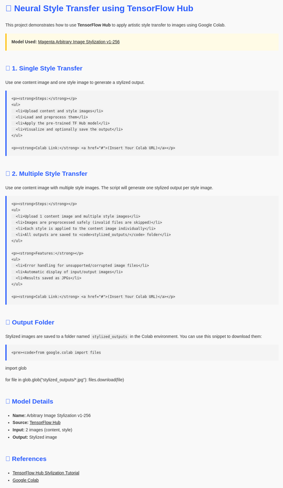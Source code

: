 <!DOCTYPE html>
<html lang="en">
<head>
  <meta charset="UTF-8">
  <title>Neural Style Transfer - TensorFlow Hub (Colab)</title>
  <style>
    body {
      font-family: Arial, sans-serif;
      line-height: 1.7;
      max-width: 960px;
      margin: auto;
      padding: 2rem;
      background-color: #f9f9f9;
      color: #333;
    }
    h1, h2 {
      color: #2b5dff;
    }
    code {
      background-color: #eee;
      padding: 2px 5px;
      border-radius: 4px;
      font-family: monospace;
    }
    pre {
      background: #f4f4f4;
      padding: 1rem;
      overflow-x: auto;
      border-left: 4px solid #2b5dff;
    }
    .section {
      margin-top: 40px;
    }
    .note {
      background: #fffbe6;
      border-left: 4px solid #ffc107;
      padding: 1rem;
      margin: 1rem 0;
    }
  </style>
</head>
<body>

  <h1>🎨 Neural Style Transfer using TensorFlow Hub</h1>

  <p>This project demonstrates how to use <strong>TensorFlow Hub</strong> to apply artistic style transfer to images using Google Colab.</p>

  <div class="note">
    <strong>Model Used:</strong> 
    <a href="https://tfhub.dev/google/magenta/arbitrary-image-stylization-v1-256/2" target="_blank">
      Magenta Arbitrary Image Stylization v1-256
    </a>
  </div>

  <div class="section">
    <h2>🔹 1. Single Style Transfer</h2>
    <p>Use one content image and one style image to generate a stylized output.</p>

    <p><strong>Steps:</strong></p>
    <ul>
      <li>Upload content and style images</li>
      <li>Load and preprocess them</li>
      <li>Apply the pre-trained TF Hub model</li>
      <li>Visualize and optionally save the output</li>
    </ul>

    <p><strong>Colab Link:</strong> <a href="#">(Insert Your Colab URL)</a></p>
  </div>

  <div class="section">
    <h2>🔸 2. Multiple Style Transfer</h2>
    <p>Use one content image with multiple style images. The script will generate one stylized output per style image.</p>

    <p><strong>Steps:</strong></p>
    <ul>
      <li>Upload 1 content image and multiple style images</li>
      <li>Images are preprocessed safely (invalid files are skipped)</li>
      <li>Each style is applied to the content image individually</li>
      <li>All outputs are saved to <code>stylized_outputs/</code> folder</li>
    </ul>

    <p><strong>Features:</strong></p>
    <ul>
      <li>Error handling for unsupported/corrupted image files</li>
      <li>Automatic display of input/output images</li>
      <li>Results saved as JPGs</li>
    </ul>

    <p><strong>Colab Link:</strong> <a href="#">(Insert Your Colab URL)</a></p>
  </div>

  <div class="section">
    <h2>💾 Output Folder</h2>
    <p>Stylized images are saved to a folder named <code>stylized_outputs</code> in the Colab environment. You can use this snippet to download them:</p>

    <pre><code>from google.colab import files
import glob

for file in glob.glob("stylized_outputs/*.jpg"):
    files.download(file)</code></pre>
  </div>

  <div class="section">
    <h2>🧠 Model Details</h2>
    <ul>
      <li><strong>Name:</strong> Arbitrary Image Stylization v1-256</li>
      <li><strong>Source:</strong> <a href="https://tfhub.dev/google/magenta/arbitrary-image-stylization-v1-256/2" target="_blank">TensorFlow Hub</a></li>
      <li><strong>Input:</strong> 2 images (content, style)</li>
      <li><strong>Output:</strong> Stylized image</li>
    </ul>
  </div>

  <div class="section">
    <h2>📎 References</h2>
    <ul>
      <li><a href="https://www.tensorflow.org/hub/tutorials/tf_hub_generative_image_stylization" target="_blank">TensorFlow Hub Stylization Tutorial</a></li>
      <li><a href="https://colab.research.google.com" target="_blank">Google Colab</a></li>
    </ul>
  </div>

</body>
</html>
